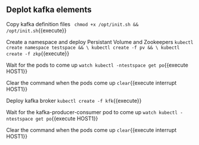 ## Deplot kafka elements

Copy kafka definition files
` chmod +x /opt/init.sh && /opt/init.sh`{{execute}}

Create a namespace and deploy Persistant Volume and Zookeepers
`kubectl create namespace testspace && \
 kubectl create -f pv && \
 kubectl create -f zkp`{{execute}}

Wait for the pods to come up
`watch kubectl -ntestspace get po`{{execute HOST1}}

Clear the command when the pods come up
`clear`{{execute interrupt HOST1}}

Deploy kafka broker
`kubectl create -f kfk`{{execute}}

Wait for the kafka-producer-consumer pod to come up
`watch kubectl -ntestspace get po`{{execute HOST1}}

Clear the command when the pods come up
`clear`{{execute interrupt HOST1}}

